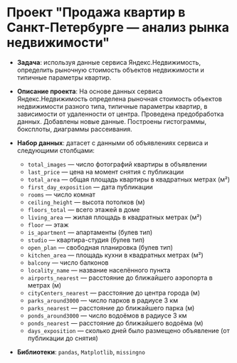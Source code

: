 # Проект "Продажа квартир в Санкт-Петербурге — анализ рынка недвижимости"
- **Задача**: используя данные сервиса Яндекс.Недвижимость, определить рыночную стоимость объектов недвижимости и типичные параметры квартир.  

- **Описание проекта**: На основе данных сервиса Яндекс.Недвижимость определена рыночная стоимость объектов недвижимости разного типа, типичные параметры квартир, в зависимости от удаленности от центра. Проведена предобработка данных. Добавлены новые данные. Построены гистограммы, боксплоты, диаграммы рассеивания.  

- **Набор данных**: датасет с данными об объявлениях сервиса и следующими столбцами:
    - `total_images` — число фотографий квартиры в объявлении
    - `last_price` — цена на момент снятия с публикации
    - `total_area` — общая площадь квартиры в квадратных метрах (м²)
    - `first_day_exposition` — дата публикации
    - `rooms` — число комнат
    - `ceiling_height` — высота потолков (м)
    - `floors_total` — всего этажей в доме
    - `living_area` — жилая площадь в квадратных метрах (м²)
    - `floor` — этаж
    - `is_apartment` — апартаменты (булев тип)
    - `studio` — квартира-студия (булев тип)
    - `open_plan` — свободная планировка (булев тип)
    - `kitchen_area` — площадь кухни в квадратных метрах (м²)
    - `balcony` — число балконов
    - `locality_name` — название населённого пункта
    - `airports_nearest` — расстояние до ближайшего аэропорта в метрах (м)
    - `cityCenters_nearest` — расстояние до центра города (м)
    - `parks_around3000` — число парков в радиусе 3 км
    - `parks_nearest` — расстояние до ближайшего парка (м)
    - `ponds_around3000` — число водоёмов в радиусе 3 км
    - `ponds_nearest` — расстояние до ближайшего водоёма (м)
    - `days_exposition` — сколько дней было размещено объявление (от публикации до снятия)
- **Библиотеки**: `pandas`, `Matplotlib`, `missingno`
